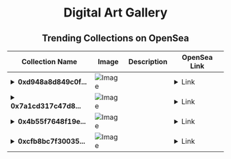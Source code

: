 <div align="center">

# Digital Art Gallery

## Trending Collections on OpenSea

| Collection Name                       | Image                                                                                     | Description                       | OpenSea Link                                                                                          |
|---------------------------------------|-------------------------------------------------------------------------------------------|-----------------------------------|--------------------------------------------------------------------------------------------------------|
| **<details><summary>0xd948a8d849c0f...</summary>0xd948a8d849c0ffb3d011df684db122d0d3d8090a</details>** | ![Image](https://i2.seadn.io/optimism/0xba98927f2f39a09e59140f19aedce516fd371d40/cd2299dec56bdce6b02fe7297fe1d2/44cd2299dec56bdce6b02fe7297fe1d2.gif?w=200&auto=format) |  | <details><summary>Link</summary>[0xd948a8d849c0ffb3d011df684db122d0d3d8090a](https://opensea.io/collection/0xd948a8d849c0ffb3d011df684db122d0d3d8090a)</details> |
| **<details><summary>0x7a1cd317c47d8...</summary>0x7a1cd317c47d86cff3cf6d009da8ae2509f4f34f</details>** | ![Image](https://i2.seadn.io/optimism/0xf2bc31a6b37c6b4ab676fb38aa5a5960847d1b6a/e7569628e409429926c9300e776192/63e7569628e409429926c9300e776192.png?w=200&auto=format) |  | <details><summary>Link</summary>[0x7a1cd317c47d86cff3cf6d009da8ae2509f4f34f](https://opensea.io/collection/0x7a1cd317c47d86cff3cf6d009da8ae2509f4f34f)</details> |
| **<details><summary>0x4b55f7648f19e...</summary>0x4b55f7648f19ec5ff7be86342b811c1479556107</details>** | ![Image](https://i2.seadn.io/optimism/0xf2bc31a6b37c6b4ab676fb38aa5a5960847d1b6a/e7569628e409429926c9300e776192/63e7569628e409429926c9300e776192.png?w=200&auto=format) |  | <details><summary>Link</summary>[0x4b55f7648f19ec5ff7be86342b811c1479556107](https://opensea.io/collection/0x4b55f7648f19ec5ff7be86342b811c1479556107)</details> |
| **<details><summary>0xcfb8bc7f30035...</summary>0xcfb8bc7f3003541f07ec3f4078029702125c9aac</details>** | ![Image](https://i2.seadn.io/optimism/0xf2bc31a6b37c6b4ab676fb38aa5a5960847d1b6a/e7569628e409429926c9300e776192/63e7569628e409429926c9300e776192.png?w=200&auto=format) |  | <details><summary>Link</summary>[0xcfb8bc7f3003541f07ec3f4078029702125c9aac](https://opensea.io/collection/0xcfb8bc7f3003541f07ec3f4078029702125c9aac)</details> |

</div>